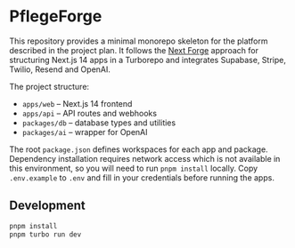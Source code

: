 # PflegeForge

This repository provides a minimal monorepo skeleton for the platform described in the project plan. It follows the [Next Forge](https://docs.next-forge.com/overview) approach for structuring Next.js 14 apps in a Turborepo and integrates Supabase, Stripe, Twilio, Resend and OpenAI.

The project structure:

- `apps/web` – Next.js 14 frontend
- `apps/api` – API routes and webhooks
- `packages/db` – database types and utilities
- `packages/ai` – wrapper for OpenAI

The root `package.json` defines workspaces for each app and package. Dependency installation requires network access which is not available in this environment, so you will need to run `pnpm install` locally. Copy `.env.example` to `.env` and fill in your credentials before running the apps.

## Development

```bash
pnpm install
pnpm turbo run dev
```
